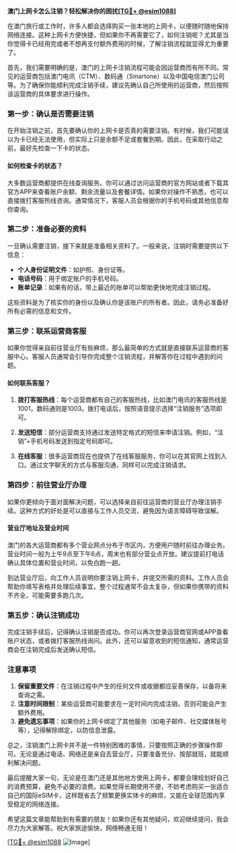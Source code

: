 **澳门上网卡怎么注销？轻松解决你的困扰[[TG💪+ @esim1088](https://t.me/s/esim1088)]**

在澳门旅行或工作时，许多人都会选择购买一张本地的上网卡，以便随时随地保持网络连接。这种上网卡方便快捷，但如果你不再需要它了，如何注销呢？尤其是当你觉得卡已经用完或者不想再支付额外费用的时候，了解注销流程就显得尤为重要了。

首先，我们需要明确的是，澳门的上网卡注销流程可能会因运营商而有所不同。常见的运营商包括澳门电讯（CTM）、数码通（Smartone）以及中国电信澳门公司等。为了确保你能顺利完成注销手续，建议先确认自己所使用的运营商，然后按照该运营商的具体要求进行操作。

### **第一步：确认是否需要注销**
在开始注销之前，首先要确认你的上网卡是否真的需要注销。有时候，我们可能误以为卡已经无法使用，但实际上只是余额不足或套餐到期。因此，在采取行动之前，最好先检查一下卡的状态。

#### **如何检查卡的状态？**
大多数运营商都提供在线查询服务。你可以通过访问运营商的官方网站或者下载其官方APP来查看账户余额、剩余流量以及套餐详情。如果你对操作不熟悉，也可以直接拨打客服热线咨询。通常情况下，客服人员会根据你的手机号码或其他信息帮你查询。

### **第二步：准备必要的资料**
一旦确认需要注销，接下来就是准备相关资料了。一般来说，注销时需要提供以下信息：

- **个人身份证明文件**：如护照、身份证等。
- **电话号码**：用于绑定账户的手机号码。
- **账单记录**：如果有的话，带上最近的账单可以帮助更快地完成注销过程。

这些资料是为了核实你的身份以及确认你是该账户的所有者。因此，请务必准备好所有必需的信息和文件。

### **第三步：联系运营商客服**
如果你觉得亲自前往营业厅有些麻烦，那么最简单的方式就是直接联系运营商的客服中心。客服人员通常会引导你完成整个注销流程，并解答你在过程中遇到的问题。

#### **如何联系客服？**
1. **拨打客服热线**：每个运营商都有自己的客服热线，比如澳门电讯的客服热线是1001，数码通则是1003。拨打电话后，按照语音提示选择“注销服务”选项即可。
   
2. **发送短信**：部分运营商支持通过发送特定格式的短信来申请注销。例如，“注销”+手机号码发送到指定号码即可。

3. **在线客服**：很多运营商现在也提供了在线客服服务，你可以在其官网上找到入口。通过文字聊天的方式与客服沟通，同样可以完成注销请求。

### **第四步：前往营业厅办理**
如果你更倾向于面对面解决问题，可以选择亲自前往运营商的营业厅办理注销手续。这种方式的好处是可以直接与工作人员交流，避免因为语言障碍导致误解。

#### **营业厅地址及营业时间**
澳门的各大运营商都有多个营业网点分布于市区内，方便用户随时前往办理业务。营业时间一般为上午9点至下午6点，周末也有部分营业点开放。建议提前打电话确认具体位置和营业时间，以免白跑一趟。

到达营业厅后，向工作人员说明你要注销上网卡，并提交所需的资料。工作人员会帮助你填写表格并处理后续事宜。整个过程通常不会太复杂，但如果你携带的资料不齐全，可能需要多跑几次。

### **第五步：确认注销成功**
完成注销手续后，记得确认注销是否成功。你可以再次登录运营商官网或APP查看账户状态，或者拨打客服热线询问。此外，还可以留意收到的短信通知，通常运营商会在注销完成后发送确认短信。

### **注意事项**
1. **保留重要文件**：在注销过程中产生的任何文件或收据都应妥善保存，以备将来查询之需。
2. **注意时间限制**：某些运营商可能要求在一定时间内完成注销，否则可能会产生额外费用。
3. **避免遗忘事项**：如果你的上网卡绑定了其他服务（如电子邮件、社交媒体账号等），记得解除绑定，以防信息泄露。

总之，注销澳门上网卡并不是一件特别困难的事情，只要按照正确的步骤操作即可。无论是通过电话、网络还是亲自去营业厅，只要准备充分、按部就班，就能顺利解决问题。

最后提醒大家一句，无论是在澳门还是其他地方使用上网卡，都要合理规划好自己的消费预算，避免不必要的浪费。如果觉得长期使用不便，不妨考虑购买一张适合自己的国际eSIM卡，这样既省去了频繁更换实体卡的麻烦，又能在全球范围内享受稳定的网络连接。

希望这篇文章能帮助到有需要的朋友！如果你还有其他疑问，欢迎继续提问，我会尽力为大家解答。祝大家旅途愉快，网络畅通无阻！

[[TG💪+ @esim1088](https://t.me/s/esim1088) ![Image](https://i.postimg.cc/4NQfJmqS/Snipaste-2025-05-13-00-14-12.png)]